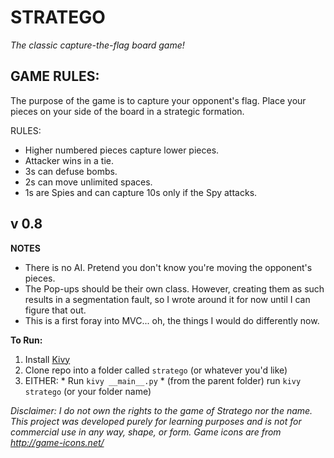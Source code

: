 # STRATEGO
*The classic capture-the-flag board game!*



GAME RULES:
-----------
The purpose of the game is to capture your opponent's flag.
Place your pieces on your side of the board in a strategic formation.

RULES:
  * Higher numbered pieces capture lower pieces.
  * Attacker wins in a tie.
  * 3s can defuse bombs.
  * 2s can move unlimited spaces.
  * 1s are Spies and can capture 10s only if the Spy attacks.

v 0.8
-----------
**NOTES**
  * There is no AI. Pretend you don't know you're moving the opponent's pieces.
  * The Pop-ups should be their own class. However, creating them as such results in a segmentation fault, so I wrote around it for now until I can figure that out.
  * This is a first foray into MVC... oh, the things I would do differently now.

**To Run:**
  1. Install [Kivy](https://kivy.org/#download)
  2. Clone repo into a folder called `stratego` (or whatever you'd like)
  3. EITHER:
    * Run `kivy __main__.py`
    * (from the parent folder) run `kivy stratego` (or your folder name)




*Disclaimer: I do not own the rights to the game of Stratego nor the name. This project was developed purely for learning purposes and is not for commercial use in any way, shape, or form. Game icons are from http://game-icons.net/*
